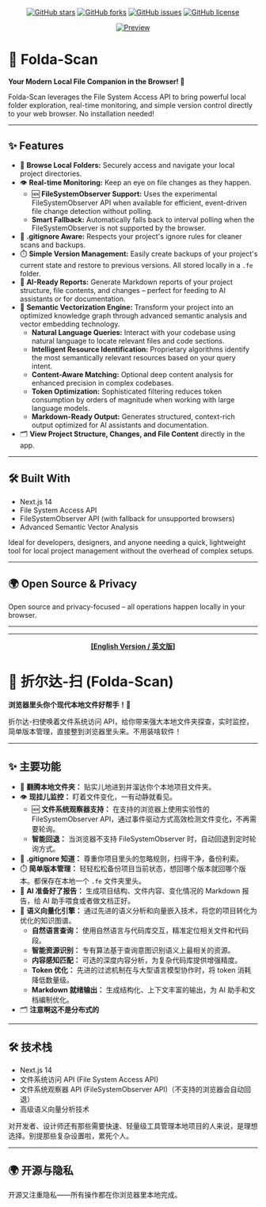 <!-- GitHub Badges -->
<p align="center">
  <a href="https://github.com/0010skn/WebFS-Toolkit-Local-Folder-Scan-Monitor-Versioning-AI-Prep/stargazers"><img src="https://img.shields.io/github/stars/0010skn/WebFS-Toolkit-Local-Folder-Scan-Monitor-Versioning-AI-Prep?style=social" alt="GitHub stars"></a>
  <a href="https://github.com/0010skn/WebFS-Toolkit-Local-Folder-Scan-Monitor-Versioning-AI-Prep/network/members"><img src="https://img.shields.io/github/forks/0010skn/WebFS-Toolkit-Local-Folder-Scan-Monitor-Versioning-AI-Prep?style=social" alt="GitHub forks"></a>
  <a href="https://github.com/0010skn/WebFS-Toolkit-Local-Folder-Scan-Monitor-Versioning-AI-Prep/issues"><img src="https://img.shields.io/github/issues/0010skn/WebFS-Toolkit-Local-Folder-Scan-Monitor-Versioning-AI-Prep" alt="GitHub issues"></a>
  <a href="https://github.com/0010skn/WebFS-Toolkit-Local-Folder-Scan-Monitor-Versioning-AI-Prep/blob/main/LICENSE"><img src="https://img.shields.io/github/license/0010skn/WebFS-Toolkit-Local-Folder-Scan-Monitor-Versioning-AI-Prep" alt="GitHub license"></a>
</p>

<p align="center">
  <a href="https://github.com/0010skn/WebFS-Toolkit-Local-Folder-Scan-Monitor-Versioning-AI-Prep/blob/main/preview.md">
    <img src="https://img.shields.io/badge/Preview-Click%20Here-blue" alt="Preview">
  </a>
</p>

# 📂 Folda-Scan

**Your Modern Local File Companion in the Browser! 🚀**

Folda-Scan leverages the File System Access API to bring powerful local folder exploration, real-time monitoring, and simple version control directly to your web browser. No installation needed!

---

## ✨ Features

- 📁 **Browse Local Folders:** Securely access and navigate your local project directories.
- 👁️ **Real-time Monitoring:** Keep an eye on file changes as they happen.
  - 🆕 **FileSystemObserver Support:** Uses the experimental FileSystemObserver API when available for efficient, event-driven file change detection without polling.
  - **Smart Fallback:** Automatically falls back to interval polling when the FileSystemObserver is not supported by the browser.
- 📜 **.gitignore Aware:** Respects your project's ignore rules for cleaner scans and backups.
- ⏱️ **Simple Version Management:** Easily create backups of your project's current state and restore to previous versions. All stored locally in a `.fe` folder.
- 🤖 **AI-Ready Reports:** Generate Markdown reports of your project structure, file contents, and changes – perfect for feeding to AI assistants or for documentation.
- 🧠 **Semantic Vectorization Engine:** Transform your project into an optimized knowledge graph through advanced semantic analysis and vector embedding technology.
  - **Natural Language Queries:** Interact with your codebase using natural language to locate relevant files and code sections.
  - **Intelligent Resource Identification:** Proprietary algorithms identify the most semantically relevant resources based on your query intent.
  - **Content-Aware Matching:** Optional deep content analysis for enhanced precision in complex codebases.
  - **Token Optimization:** Sophisticated filtering reduces token consumption by orders of magnitude when working with large language models.
  - **Markdown-Ready Output:** Generates structured, context-rich output optimized for AI assistants and documentation.
- 🗂️ **View Project Structure, Changes, and File Content** directly in the app.

---

## 🛠️ Built With

- Next.js 14
- File System Access API
- FileSystemObserver API (with fallback for unsupported browsers)
- Advanced Semantic Vector Analysis

Ideal for developers, designers, and anyone needing a quick, lightweight tool for local project management without the overhead of complex setups.

---

## 🌍 Open Source & Privacy

Open source and privacy-focused – all operations happen locally in your browser.

---

---

<!-- Chinese Version -->

<p align="center">
  <!-- You can repeat badges or simply point to the project -->
  <strong><a href="#-folda-scan">[English Version / 英文版]</a></strong>
</p>

# 📂 折尔达-扫 (Folda-Scan)

**浏览器里头你个现代本地文件好帮手！🚀**

折尔达-扫使唤着文件系统访问 API，给你带来强大本地文件夹探查，实时监控，简单版本管理，直接整到浏览器里头来。不用装啥软件！

---

## ✨ 主要功能

- 📁 **翻腾本地文件夹：** 贴实儿地进到并溜达你个本地项目文件夹。
- 👁️ **现挂儿监控：** 盯着文件变化，一有动静就看见。
  - 🆕 **文件系统观察器支持：** 在支持的浏览器上使用实验性的 FileSystemObserver API，通过事件驱动方式高效检测文件变化，不再需要轮询。
  - **智能回退：** 当浏览器不支持 FileSystemObserver 时，自动回退到定时轮询方式。
- 📜 **.gitignore 知道：** 尊重你项目里头的忽略规则，扫得干净，备份利索。
- ⏱️ **简单版本管理：** 轻轻松松备份项目当前状态，想回哪个版本就回哪个版本。都保存在本地一个 `.fe` 文件夹里头。
- 🤖 **AI 准备好了报告：** 生成项目结构、文件内容、变化情况的 Markdown 报告，给 AI 助手喂食或者做文档正好。
- 🧠 **语义向量化引擎：** 通过先进的语义分析和向量嵌入技术，将您的项目转化为优化的知识图谱。
  - **自然语言查询：** 使用自然语言与代码库交互，精准定位相关文件和代码段。
  - **智能资源识别：** 专有算法基于查询意图识别语义上最相关的资源。
  - **内容感知匹配：** 可选的深度内容分析，为复杂代码库提供增强精度。
  - **Token 优化：** 先进的过滤机制在与大型语言模型协作时，将 token 消耗降低数量级。
  - **Markdown 就绪输出：** 生成结构化、上下文丰富的输出，为 AI 助手和文档编制优化。
- 🗂️ **注意啊这不是分布式的**

---

## 🛠️ 技术栈

- Next.js 14
- 文件系统访问 API (File System Access API)
- 文件系统观察器 API (FileSystemObserver API)（不支持的浏览器会自动回退）
- 高级语义向量分析技术

对开发者、设计师还有那些需要快速、轻量级工具管理本地项目的人来说，是理想选择。别提那些复杂设置啦，累死个人。

---

## 🌍 开源与隐私

开源又注重隐私——所有操作都在你浏览器里本地完成。
